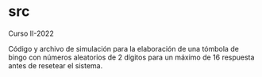 # src
Curso II-2022

Código y archivo de simulación para la elaboración de una tómbola de bingo con números aleatorios de 2 dígitos para un máximo de 16 respuesta antes de resetear el sistema.
